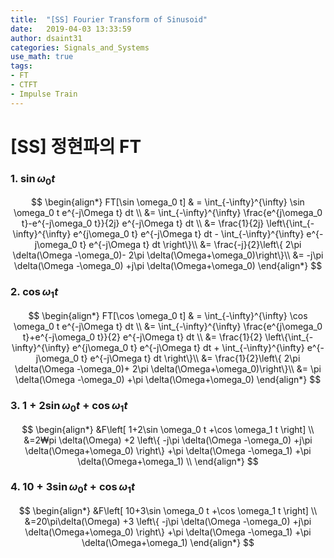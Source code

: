 ```yaml
---
title:  "[SS] Fourier Transform of Sinusoid"
date:   2019-04-03 13:33:59
author: dsaint31
categories: Signals_and_Systems
use_math: true
tags: 
- FT
- CTFT
- Impulse Train
---
```


# [SS] 정현파의 FT

### 1. $\sin \omega_0 t$

$$
\begin{align*}
FT[\sin \omega_0 t] & = \int_{-\infty}^{\infty} \sin \omega_0 t e^{-j\Omega t} dt \\
&= \int_{-\infty}^{\infty} \frac{e^{j\omega_0 t}-e^{-j\omega_0 t}}{2j} e^{-j\Omega t} dt \\
&= \frac{1}{2j} \left\{\int_{-\infty}^{\infty} e^{j\omega_0 t} e^{-j\Omega t} dt - \int_{-\infty}^{\infty} e^{-j\omega_0 t} e^{-j\Omega t} dt \right\}\\
&= \frac{-j}{2}\left\{ 2\pi \delta(\Omega -\omega_0)- 2\pi \delta(\Omega+\omega_0)\right\}\\
&= -j\pi \delta(\Omega -\omega_0) +j\pi \delta(\Omega+\omega_0)
\end{align*}
$$

### 2. $\cos \omega_1 t$

$$
\begin{align*}
FT[\cos \omega_0 t] & = \int_{-\infty}^{\infty} \cos \omega_0 t e^{-j\Omega t} dt \\
&= \int_{-\infty}^{\infty} \frac{e^{j\omega_0 t}+e^{-j\omega_0 t}}{2} e^{-j\Omega t} dt \\
&= \frac{1}{2} \left\{\int_{-\infty}^{\infty} e^{j\omega_0 t} e^{-j\Omega t} dt + \int_{-\infty}^{\infty} e^{-j\omega_0 t} e^{-j\Omega t} dt \right\}\\
&= \frac{1}{2}\left\{ 2\pi \delta(\Omega -\omega_0)+ 2\pi \delta(\Omega+\omega_0)\right\}\\
&= \pi \delta(\Omega -\omega_0) +\pi \delta(\Omega+\omega_0)
\end{align*}
$$

### 3. $1+2\sin \omega_0 t +\cos \omega_1 t$

$$
\begin{align*}
&F\left[ 1+2\sin \omega_0 t +\cos \omega_1 t \right] \\
&=2₩pi \delta(\Omega)
+2 \left\{ -j\pi \delta(\Omega -\omega_0) +j\pi \delta(\Omega+\omega_0) \right\}
+\pi \delta(\Omega -\omega_1) +\pi \delta(\Omega+\omega_1) \\
\end{align*}
$$

### 4. $10+3\sin \omega_0 t +\cos \omega_1 t$

$$
\begin{align*}
&F\left[ 10+3\sin \omega_0 t +\cos \omega_1 t \right] \\
&=20\pi\delta(\Omega)
+3 \left\{ -j\pi \delta(\Omega -\omega_0) +j\pi \delta(\Omega+\omega_0) \right\}
+\pi \delta(\Omega -\omega_1) +\pi \delta(\Omega+\omega_1) 
\end{align*}
$$
